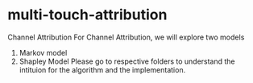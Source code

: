 # multi-touch-attribution
Channel Attribution
For Channel Attribution, we will explore two models
  1. Markov model
  2. Shapley Model
Please go to respective folders to understand the intituion for the algorithm and the implementation.
